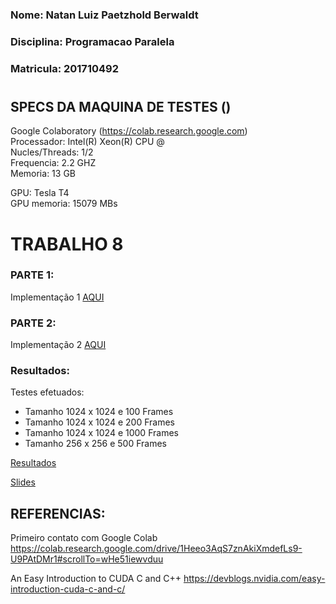 ### Nome: Natan Luiz Paetzhold Berwaldt
### Disciplina: Programacao Paralela
### Matricula: 201710492

#  

## SPECS DA MAQUINA DE TESTES  ()
  
  Google Colaboratory (https://colab.research.google.com)  
  Processador:    Intel(R) Xeon(R) CPU @   
  Nucles/Threads:  1/2  
  Frequencia:  2.2 GHZ   
  Memoria:    13 GB  
  
  GPU: Tesla T4  
  GPU memoria: 15079 MBs   
  
    
      

# TRABALHO 8

### PARTE 1:

  Implementação 1 [AQUI](wavecuda1.cu)
  
  
### PARTE 2:

  Implementação 2 [AQUI](wavecuda2.cu)
  
### Resultados:

  Testes efetuados:
  - Tamanho 1024 x 1024  e 100 Frames
  - Tamanho 1024 x 1024  e 200 Frames
  - Tamanho 1024 x 1024  e 1000 Frames
  - Tamanho 256 x 256 e 500 Frames



  [Resultados](Resultados.csv)
  
  [Slides](Slides.pdf)
  
## REFERENCIAS:

Primeiro contato com Google Colab
https://colab.research.google.com/drive/1Heeo3AqS7znAkiXmdefLs9-U9PAtDMr1#scrollTo=wHe51iewvduu

An Easy Introduction to CUDA C and C++
https://devblogs.nvidia.com/easy-introduction-cuda-c-and-c/
